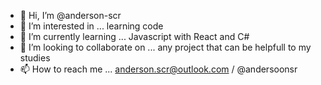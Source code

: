 - 👋 Hi, I’m @anderson-scr
- 👀 I’m interested in ... learning code
- 🌱 I’m currently learning ... Javascript with React and C#
- 💞️ I’m looking to collaborate on ... any project that can be helpfull to my studies
- 📫 How to reach me ... anderson.scr@outlook.com / @andersoonsr


<!---
anderson-scr/anderson-scr is a ✨ special ✨ repository because its `README.md` (this file) appears on your GitHub profile.
You can click the Preview link to take a look at your changes.
--->
